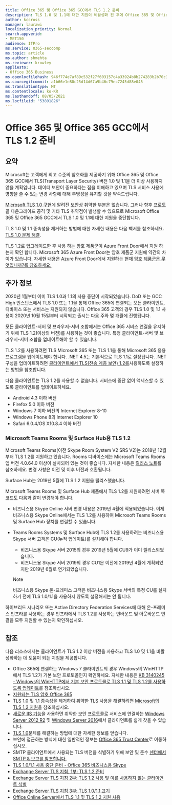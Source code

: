 ```yaml
---
title: Office 365 및 Office 365 GCC에서 TLS 1.2 준비
description: TLS 1.0 및 1.1에 대한 지원이 비활성화 된 후에 Office 365 및 Office 365 GCC에서 모든 클라이언트-서버 및 브라우저-서버 조합에 대해 TLS 1.2 사용을 준비하는 방법
author: kccross
manager: laurawi
localization_priority: Normal
search.appverid:
- MET150
audience: ITPro
ms.service: O365-seccomp
ms.topic: article
ms.author: shmehta
ms.reviewer: krowley
appliesto:
- Office 365 Business
ms.openlocfilehash: 946f774e7af89c532f27f603157c4a33924b8b274283b2b70c366ead460126e0
ms.sourcegitcommit: a1b66e1e80c25d14d67a9b46c79ec7245d88e045
ms.translationtype: MT
ms.contentlocale: ko-KR
ms.lasthandoff: 08/05/2021
ms.locfileid: "53891826"
---
```

# <a name="preparing-for-tls-12-in-office-365-and-office-365-gcc"></a>Office 365 및 Office 365 GCC에서 TLS 1.2 준비

## <a name="summary"></a>요약

Microsoft는 고객에게 최고 수준의 암호화를 제공하기 위해 Office 365 및 Office 365 GCC에서 TLS(Transport Layer Security) 버전 1.0 및 1.1을 더 이상 사용하지 않을 계획입니다. 데이터 보안이 중요하다는 점을 이해하고 있으며 TLS 서비스 사용에 영향을 줄 수 있는 변경 사항에 대해 투명성을 유지할 것을 약속드립니다.

[Microsoft TLS 1.0 구현](https://support.microsoft.com/help/3117336/schannel-implementation-of-tls-1-0-in-windows-security-status-update-n)에 알려진 보안상 취약한 부분은 없습니다. 그러나 향후 프로토콜 다운그레이드 공격 및 기타 TLS 취약점이 발생할 수 있으므로 Microsoft Office 365 및 Office 365 GCC에서 TLS 1.0 및 1.1에 대한 지원을 중단합니다.

TLS 1.0 및 1.1 종속성을 제거하는 방법에 대한 자세한 내용은 다음 백서를 참조하세요. [TLS 1.0 문제 해결](https://www.microsoft.com/download/details.aspx?id=55266).

TLS 1.2로 업그레이드한 후 사용 하는 암호 제품군이 Azure Front Door에서 지원 하는지 확인 합니다. Microsoft 365 Azure Front Door는 암호 제품군 지원에 약간의 차이가 있습니다. 자세한 내용은 Azure Front Door에서 지원하는 현재 암호 [제품군은 무엇입니까?를 참조하세요.](/azure/frontdoor/front-door-faq#what-are-the-current-cipher-suites-supported-by-azure-front-door-)

## <a name="more-information"></a>추가 정보

2020년 1월부터 이미 TLS 1.0과 1.1의 사용 중단이 시작되었습니다. DoD 또는 GCC High 인스턴스에서 TLS 1.0 또는 1.1을 통해 Office 365에 연결되는 모든 클라이언트, 디바이스 또는 서비스는 지원되지 않습니다. Office 365 고객의 경우 TLS 1.0 및 1.1 사용이 2020년 10월 15일부터 시작되고 출시는 다음 주와 몇 개월에 진행됩니다.

모든 클라이언트-서버 및 브라우저-서버 조합에서는 Office 365 서비스 연결을 유지하기 위해 TLS 1.2(이상의 버전)를 사용하는 것이 좋습니다. 특정 클라이언트-서버 및 브라우저-서버 조합을 업데이트해야 할 수 있습니다.

TLS 1.2를 사용하려면 TLS Microsoft 365 또는 TLS 1.1을 통해 Microsoft 365 응용 프로그램을 업데이트해야 합니다. .NET 4.5는 기본적으로 TLS 1.1로 설정됩니다. .NET 구성을 업데이트하려면 [클라이언트에서 TLS(전송 계층 보안) 1.2를](/mem/configmgr/core/plan-design/security/enable-tls-1-2-client)사용하도록 설정하는 방법을 참조합니다.

다음 클라이언트는 TLS 1.2를 사용할 수 없습니다. 서비스에 중단 없이 액세스할 수 있도록 클라이언트를 업데이트하세요.

- Android 4.3 이하 버전
- Firefox 5.0 이하 버전
- Windows 7 이하 버전의 Internet Explorer 8-10
- Windows Phone 8의 Internet Explorer 10
- Safari 6.0.4/OS X10.8.4 이하 버전

### <a name="tls-12-for-microsoft-teams-rooms-and-surface-hub"></a>Microsoft Teams Rooms 및 Surface Hub용 TLS 1.2

Microsoft Teams Rooms(이전 Skype Room System V2 SRS V2)는 2018년 12월부터 TLS 1.2를 지원하고 있습니다. Rooms 디바이스에는 Microsoft Teams Rooms 앱 버전 4.0.64.0 이상이 설치되어 있는 것이 좋습니다. 자세한 내용은 [릴리스 노트](/microsoftteams/room-systems/srs2-release-note)를 참조하세요. 변경 사항은 이전 및 이후 버전과 호환됩니다.

Surface Hub는 2019년 5월에 TLS 1.2 지원을 릴리스했습니다.

Microsoft Teams Rooms 및 Surface Hub 제품에서 TLS 1.2를 지원하려면 서버 쪽 코드도 다음과 같이 변경해야 합니다.

- 비즈니스용 Skype Online 서버 변경 내용은 2019년 4월에 적용되었습니다. 이제 비즈니스용 Skype Online에서는 TLS 1.2를 사용하여 Microsoft Teams Rooms 및 Surface Hub 장치를 연결할 수 있습니다.
- Teams Rooms Systems 및 Surface Hub에 TLS 1.2를 사용하려는 비즈니스용 Skype 서버 고객은 CU(누적 업데이트)를 설치해야 합니다.

  - 비즈니스용 Skype 서버 2015의 경우 2019년 5월에 CU9가 이미 릴리스되었습니다.
  - 비즈니스용 Skype 서버 2019의 경우 CU1은 이전에 2019년 4월에 계획되었지만 2019년 6월로 연기되었습니다.

  > [!NOTE]
  > 비즈니스용 Skype 온-프레미스 고객은 비즈니스용 Skype 서버의 특정 CU를 설치하기 전에 TLS 1.0/1.1을 사용하지 않도록 설정해서는 안 됩니다.

하이브리드 시나리오 또는 Active Directory Federation Services에 대해 온-프레미스 인프라를 사용하는 경우 인프라에서 TLS 1.2를 사용하는 인바운드 및 아웃바운드 연결을 모두 지원할 수 있는지 확인하십시오.

## <a name="references"></a>참조

다음 리소스에서는 클라이언트가 TLS 1.2 이상 버전을 사용하고 TLS 1.0 및 1.1을 비활성화하는 데 도움이 되는 지침을 제공합니다.

- Office 365에 연결하는 Windows 7 클라이언트의 경우 Windows의 WinHTTP에서 TLS 1.2가 기본 보안 프로토콜인지 확인하세요. 자세한 내용은 [KB 3140245 - Windows의 WinHTTP에서 기본 보안 프로토콜로 TLS 1.1 및 TLS 1.2를 사용하도록 업데이트](https://support.microsoft.com/help/3140245/update-to-enable-tls-1-1-and-tls-1-2-as-a-default-secure-protocols-in)를 참조하십시오.
- [지원되는 TLS 암호 Office 365](/microsoft-365/compliance/technical-reference-details-about-encryption#tls-cipher-suites-supported-by-office-365)
- TLS 1.0 및 1.1 종속성을 제거하여 취약한 TLS 사용을 해결하려면 [Microsoft의 TLS 1.2 지원](https://cloudblogs.microsoft.com/microsoftsecure/2017/06/20/tls-1-2-support-at-microsoft/)을 참조하십시오.
- [새로운 IIS 기능](https://cloudblogs.microsoft.com/microsoftsecure/2017/09/07/new-iis-functionality-to-help-identify-weak-tls-usage/)을 사용하면 취약한 보안 프로토콜로 서비스에 연결하는 [Windows Server 2012 R2](https://support.microsoft.com/help/4025335/windows-8-1-windows-server-2012-r2-update-kb4025335) 및 [Windows Server 2016](https://support.microsoft.com/help/4025334/windows-10-update-kb4025334)에서 클라이언트를 쉽게 찾을 수 있습니다.
- [TLS 1.0](https://www.microsoft.com/download/details.aspx?id=55266)문제를 해결하는 방법에 대한 자세한 정보를 얻습니다.
- 보안에 접근하는 방식에 대한 일반적인 정보는 [Office 365 Trust Center](https://www.microsoft.com/trustcenter/cloudservices/office365)로 이동하십시오.
- SMTP 클라이언트에서 사용되는 TLS 버전을 식별하기 위해 보안 및 준수 [센터에서 SMTP & 보고를 참조합니다.](../security/office-365-security/mfi-smtp-auth-clients-report.md)
- [TLS 1.0/1.1 사용 중단 준비 - Office 365 비즈니스용 Skype](https://techcommunity.microsoft.com/t5/Skype-for-Business-Blog/Preparing-for-TLS-1-0-1-1-Deprecation-O365-Skype-for-Business/ba-p/222247)
- [Exchange Server TLS 지침, 1부: TLS 1.2 준비](https://techcommunity.microsoft.com/t5/exchange-team-blog/exchange-server-tls-guidance-part-1-getting-ready-for-tls-1-2/ba-p/607649)
- [Exchange Server TLS 지침 2부: TLS 1.2 사용 및 이를 사용하지 않는 클라이언트 식별](https://techcommunity.microsoft.com/t5/exchange-team-blog/exchange-server-tls-guidance-part-2-enabling-tls-1-2-and/ba-p/607761)
- [Exchange Server TLS 지침 3부: TLS 1.0/1.1 끄기](https://techcommunity.microsoft.com/t5/exchange-team-blog/exchange-server-tls-guidance-part-3-turning-off-tls-1-0-1-1/ba-p/607898)
- [Office Online Server에서 TLS 1.1 및 TLS 1.2 지원 사용](/officeonlineserver/enable-tls-1-1-and-tls-1-2-support-in-office-online-server)
